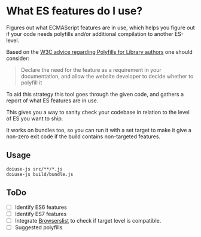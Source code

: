 # What ES features do I use?

Figures out what ECMAScript features are in use, which helps you figure
out if your code needs polyfills and/or additional compilation to
another ES-level.

Based on the [W3C advice regarding Polyfills for Library
authors](https://w3ctag.github.io/polyfills/#consider-alternatives) one
should consider:

> Declare the need for the feature as a requirement in your
> documentation, and allow the website developer to decide whether to
> polyfill it

To aid this strategy this tool goes through the given code, and gathers
a report of what ES features are in use.

This gives you a way to sanity check your codebase in relation to the
level of ES you want to ship.

It works on bundles too, so you can run it with a set target to make it
give a non-zero exit code if the build contains non-targeted features.

## Usage

```
doiuse-js src/**/*.js
doiuse-js build/bundle.js
```

## ToDo

- [ ] Identify ES6 features
- [ ] Identify ES7 features
- [ ] Integrate
  [Browserslist](https://github.com/browserslist/browserslist) to check
  if target level is compatible.
- [ ] Suggested polyfills
